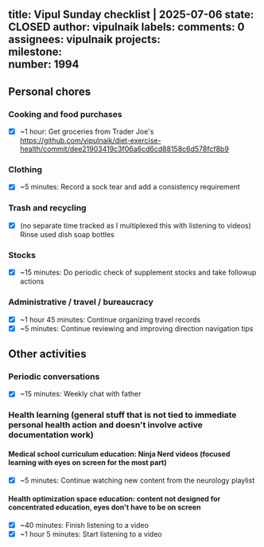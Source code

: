 title:	Vipul Sunday checklist | 2025-07-06
state:	CLOSED
author:	vipulnaik
labels:	
comments:	0
assignees:	vipulnaik
projects:	
milestone:	
number:	1994
--
## Personal chores

### Cooking and food purchases

- [x] ~1 hour: Get groceries from Trader Joe's https://github.com/vipulnaik/diet-exercise-health/commit/dee21903419c3f06a6cd6cd88158c6d578fcf8b9

### Clothing

- [x] ~5 minutes: Record a sock tear and add a consistency requirement

### Trash and recycling

- [x] (no separate time tracked as I multiplexed this with listening to videos) Rinse used dish soap bottles

### Stocks

- [x] ~15 minutes: Do periodic check of supplement stocks and take followup actions

### Administrative / travel / bureaucracy

- [x] ~1 hour 45 minutes: Continue organizing travel records
- [x] ~5 minutes: Continue reviewing and improving direction navigation tips

## Other activities

### Periodic conversations

- [x] ~15 minutes: Weekly chat with father

### Health learning (general stuff that is not tied to immediate personal health action and doesn't involve active documentation work)

#### Medical school curriculum education: Ninja Nerd videos (focused learning with eyes on screen for the most part)

- [x] ~5 minutes: Continue watching new content from the neurology playlist

#### Health optimization space education: content not designed for concentrated education, eyes don't have to be on screen

- [x] ~40 minutes: Finish listening to a video
- [x] ~1 hour 5 minutes: Start listening to a video
